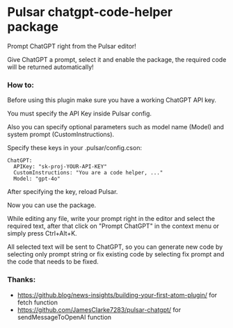 # Pulsar chatgpt-code-helper package

Prompt ChatGPT right from the Pulsar editor!

Give ChatGPT a prompt, select it and enable the package, the required code will be returned automatically!

### How to:

Before using this plugin make sure you have a working ChatGPT API key.

You must specify the API Key inside Pulsar config.

Also you can specify optional parameters such as model name (Model) and system prompt (CustomInstructions).

Specify these keys in your .pulsar/config.cson:
```
ChatGPT:
  APIKey: "sk-proj-YOUR-API-KEY"
  CustomInstructions: "You are a code helper, ..."
  Model: "gpt-4o"
```

After specifying the key, reload Pulsar.

Now you can use the package.

While editing any file, write your prompt right in the editor and select the required text, after that click on "Prompt ChatGPT" in the context menu or simply press Ctrl+Alt+K.

All selected text will be sent to ChatGPT, so you can generate new code by selecting only prompt string or fix existing code by selecting fix prompt and the code that needs to be fixed.

### Thanks:

- https://github.blog/news-insights/building-your-first-atom-plugin/ for fetch function
- https://github.com/JamesClarke7283/pulsar-chatgpt/ for sendMessageToOpenAI function

[//]: <> (TODO: add GIFs with examples, how-to use, config options)
